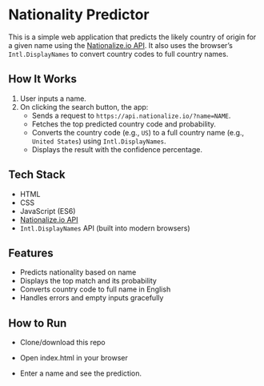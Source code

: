 #  Nationality Predictor

This is a simple web application that predicts the likely country of origin for a given name using the [Nationalize.io API](https://nationalize.io/). It also uses the browser’s `Intl.DisplayNames` to convert country codes to full country names.

## How It Works

1. User inputs a name.
2. On clicking the search button, the app:
   - Sends a request to `https://api.nationalize.io/?name=NAME`.
   - Fetches the top predicted country code and probability.
   - Converts the country code (e.g., `US`) to a full country name (e.g., `United States`) using `Intl.DisplayNames`.
   - Displays the result with the confidence percentage.

## Tech Stack

- HTML
- CSS
- JavaScript (ES6)
- [Nationalize.io API](https://nationalize.io/)
- `Intl.DisplayNames` API (built into modern browsers)

## Features

-  Predicts nationality based on name
-  Displays the top match and its probability
-  Converts country code to full name in English
-  Handles errors and empty inputs gracefully

## How to Run
- Clone/download this repo

- Open index.html in your browser

- Enter a name and see the prediction.